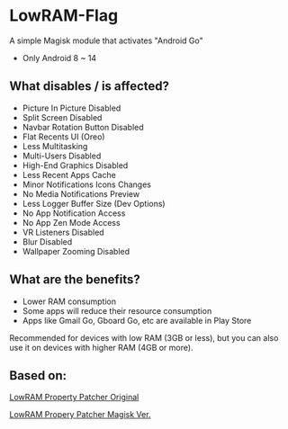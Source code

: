 # LowRAM-Flag
A simple Magisk module that activates "Android Go"
* Only Android 8 ~ 14

## What disables / is affected?
* Picture In Picture Disabled
* Split Screen Disabled
* Navbar Rotation Button Disabled
* Flat Recents UI (Oreo)
* Less Multitasking
* Multi-Users Disabled
* High-End Graphics Disabled
* Less Recent Apps Cache
* Minor Notifications Icons Changes
* No Media Notifications Preview
* Less Logger Buffer Size (Dev Options)
* No App Notification Access
* No App Zen Mode Access
* VR Listeners Disabled
* Blur Disabled
* Wallpaper Zooming Disabled

## What are the benefits?
* Lower RAM consumption
* Some apps will reduce their resource consumption
* Apps like Gmail Go, Gboard Go, etc are available in Play Store

Recommended for devices with low RAM (3GB or less), but you can also use it on devices with higher RAM (4GB or more).

## Based on:
<a href="https://forum.xda-developers.com/t/mod-low-ram-property-patcher-for-android.3737373/" target="_blank">LowRAM Property Patcher Original</a>

<a href="https://forum.xda-developers.com/t/magisk-module-mod-low-ram-property-patcher-for-android.3740199/" target="_blank">LowRAM Propery Patcher Magisk Ver.</a>